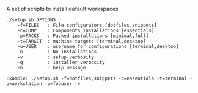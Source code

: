 A set of scripts to install default workspaces

	./setup.sh OPTIONS
		-f=FILES   : File configurators [dotfiles,snippets]
		-c=COMP    : Components installations [essentials]
		-p=PACKS   : Packed installations [minimal,full]
		-t=TARGET  : machine targets [terminal,desktop]
		-u=USER    : username for configurations [terminal,desktop]
		-n         : No installations
		-v         : setup verbosity
		-q         : installer verbosity
		-h         : help message
	
	Example: ./setup.sh -f=dotfiles,snippets -c=essentials -t=terminal -p=workstation -u=foouser -v
	
